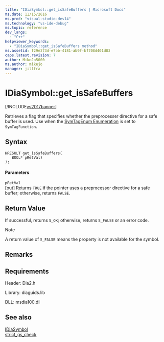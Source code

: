 ```yaml
---
title: "IDiaSymbol::get_isSafeBuffers | Microsoft Docs"
ms.date: 11/15/2016
ms.prod: "visual-studio-dev14"
ms.technology: "vs-ide-debug"
ms.topic: reference
dev_langs: 
  - "C++"
helpviewer_keywords: 
  - "IDiaSymbol::get_isSafeBuffers method"
ms.assetid: f29e373d-e7bb-4181-ab9f-bf708d401d83
caps.latest.revision: 7
author: MikeJo5000
ms.author: mikejo
manager: jillfra
---
```

# IDiaSymbol::get_isSafeBuffers
[!INCLUDE[vs2017banner](../../includes/vs2017banner.md)]

Retrieves a flag that specifies whether the preprocesser directive for a safe buffer is used. Use when the [SymTagEnum Enumeration](../../debugger/debug-interface-access/symtagenum.md) is set to `SymTagFunction`.  
  
## Syntax  
  
```cpp#  
HRESULT get_isSafeBuffers(   
   BOOL* pRetVal)  
);  
```  
  
#### Parameters  
 `pRetVal`  
 [out] Returns `TRUE` if the pointer uses a preprocessor directive for a safe buffer; otherwise, returns `FALSE`.  
  
## Return Value  
 If successful, returns `S_OK`; otherwise, returns `S_FALSE` or an error code.  
  
> [!NOTE]
> A return value of `S_FALSE` means the property is not available for the symbol.  
  
## Remarks  
  
## Requirements  
 Header: Dia2.h  
  
 Library: diaguids.lib  
  
 DLL: msdia100.dll  
  
## See also  
 [IDiaSymbol](../../debugger/debug-interface-access/idiasymbol.md)   
 [strict_gs_check](https://msdn.microsoft.com/library/decfec81-c916-42e0-a07f-8cc26df6a7ce)
